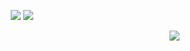 <p align="center">
  <img src ="https://github-readme-stats.vercel.app/api?username=roza-rio&show_icons=true&count_private=true&theme=radical&hide_border=true&hide=issues,contribs&include_all_commits=true">
  <img src ="https://github-readme-stats.vercel.app/api/top-langs/?username=roza-rio&layout=compact&hide_border=true&langs_count=10&hide=jupyter%20notebook,tex,css,php">
</p>

<p align="center">
  <img align="right" src ="https://github-readme-stats.vercel.app/api/?username=roza-rio&repo=pixel-weather">
</p>


<!--
**Aveek-Saha/aveek-saha** is a ✨ _special_ ✨ repository because its `README.md` (this file) appears on your GitHub profile.

Here are some ideas to get you started:

- 🔭 I’m currently working on ...
- 🌱 I’m currently learning ...
- 👯 I’m looking to collaborate on ...
- 🤔 I’m looking for help with ...
- 💬 Ask me about ...
- 📫 How to reach me: ...
- 😄 Pronouns: ...
- ⚡ Fun fact: ...
-->
